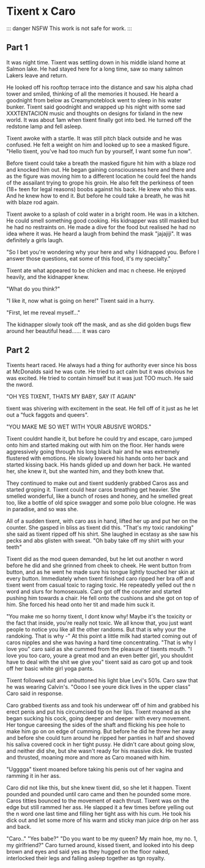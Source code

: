 # Tixent x Caro

::: danger NSFW
This work is not safe for work.
:::

## Part 1

It was night time. Tixent was settling down in his middle island home at Salmon lake. He had stayed here for a long time, saw so many salmon Lakers leave and return.

He looked off his rooftop terrace into the distance and saw his alpha chad tower and smiled, thinking of all the memories it housed. He heard a goodnight from below as Creamynoteblock went to sleep in his water bunker. Tixent said goodnight and wrapped up his night with some sad XXXTENTACION music and thoughts on designs for tixland in the new world. It was about 1am when tixent finally got into bed. He turned off the redstone lamp and fell asleep.

Tixent awoke with a startle. It was still pitch black outside and he was confused. He felt a weight on him and looked up to see a masked figure. "Hello tixent, you've had too much fun by yourself, I want some fun now".

Before tixent could take a breath the masked figure hit him with a blaze rod and knocked him out. He began gaining consciousness here and there and as the figure was moving him to a different location he could feel the hands of the assailant trying to grope his groin. He also felt the perkiness of teen (18+ teen for legal reasons) boobs against his back. He knew who this was. And he knew how to end it. But before he could take a breath, he was hit with blaze rod again.

Tixent awoke to a splash of cold water in a bright room. He was in a kitchen. He could smell something good cooking. His kidnapper was still masked but he had no restraints on. He made a dive for the food but realised he had no idea where it was. He heard a laugh from behind the mask "jajajiji". It was definitely a girls laugh.

"So I bet you're wondering why your here and why I kidnapped you. Before I answer those questions, eat some of this food, it's my specialty."

Tixent ate what appeared to be chicken and mac n cheese. He enjoyed heavily, and the kidnapper knew.

"What do you think?"

"I like it, now what is going on here!" Tixent said in a hurry.

"First, let me reveal myself..."

The kidnapper slowly took off the mask, and as she did golden bugs flew around her beautiful head...... it was caro

## Part 2

Tixents heart raced. He always had a thing for authority ever since his boss at McDonalds said he was cute. He tried to act calm but it was obvious he was excited. He tried to contain himself but it was just TOO much. He said the nword.

"OH YES TIXENT, THATS MY BABY, SAY IT AGAIN"

tixent was shivering with excitement in the seat. He fell off of it just as he let out a "fuck faggots and queers".

"YOU MAKE ME SO WET WITH YOUR ABUSIVE WORDS."

Tixent couldnt handle it, but before he could try and escape, caro jumped onto him and started making out with him on the floor. Her hands were aggressively going through his long black hair and he was extremely flustered with emotions. He slowly lowered his hands onto her back and started kissing back. His hands glided up and down her back. He wanted her, she knew it, but she wanted him, and they both knew that.

They continued to make out and tixent suddenly grabbed Caros ass and started groping it. Tixent could hear caros breathing get heavier. She smelled wonderful, like a bunch of roses and honey, and he smelled great too, like a bottle of old spice swagger and some polo blue cologne. He was in paradise, and so was she.

All of a sudden tixent, with caro ass in hand, lifted her up and put her on the counter. She gasped in bliss as tixent did this. "That's my toxic randoking" she said as tixent ripped off his shirt. She laughed in ecstasy as she saw his pecks and abs glisten with sweat. "Oh baby take off my shirt with your teeth"

Tixent did as the mod queen demanded, but he let out another n word before he did and she grinned from cheek to cheek. He went button from button, and as he went he made sure his tongue lightly touched her skin at every button. Immediately when tixent finished caro ripped her bra off and tixent went from casual toxic to raging toxic. He repeatedly yelled out the n word and slurs for homosexuals. Caro got off the counter and started pushing him towards a chair. He fell onto the cushions and she got on top of him. She forced his head onto her tit and made him suck it.

"You make me so horny tixent, I dont know why! Maybe it's the toxicity or the fact that inside, you're really not toxic. We all know that, you just want people to notice you like all the other randoms. But that is why your the randoking. That is why -"
At this point a little milk had started coming out of caros nipples and she was having a hard time concentrating.
"That is why I love you" caro said as she cummed from the pleasure of tixents mouth.
"I love you too caro, youre a great mod and an even better girl, you shouldnt have to deal with the shit we give you" tixent said as caro got up and took off her basic white girl yoga pants.

Tixent followed suit and unbuttoned his light blue Levi's 501s. Caro saw that he was wearing Calvin's. "Oooo I see youre dick lives in the upper class" Caro said in response.

Caro grabbed tixents ass and took his underwear off of him and grabbed his erect penis and put his circumcised tip on her lips. Tixent moaned as she began sucking his cock, going deeper and deeper with every movement. Her tongue careesing the sides of the shaft and flicking his pee hole to make him go on on edge of cumming. But before he did he threw her away and before she could turn around he ripped her panties in half and shoved his saliva covered cock in her tight pussy. He didn't care about going slow, and neither did she, but she wasn't ready for his massive dick. He trusted and thrusted, moaning more and more as Caro moaned with him.

"Ugggga" tixent moaned before taking his penis out of her vagina and ramming it in her ass.

Caro did not like this, but she knew tixent did, so she let it happen. Tixent pounded and pounded until caro came and then he pounded some more. Caros titties bounced to the movement of each thrust. Tixent was on the edge but still rammed her ass. He slapped it a few times before yelling out the n word one last time and filling her tight ass with his cum. He took his dick out and let some more of his warm and sticky man juice drip on her ass and back.

"Caro.."
"Yes babe?"
"Do you want to be my queen? My main hoe, my no. 1, my girlfriend?"
Caro turned around, kissed tixent, and looked into his deep brown and eyes and said yes as they hugged on the floor naked, interlocked their legs and falling asleep together as tgn royalty.
